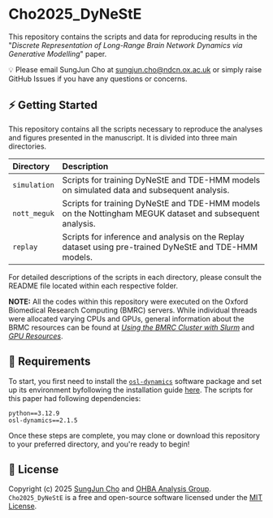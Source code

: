 # Cho2025_DyNeStE

This repository contains the scripts and data for reproducing results in the "*Discrete Representation of Long-Range Brain Network Dynamics via Generative Modelling*" paper.

💡 Please email SungJun Cho at sungjun.cho@ndcn.ox.ac.uk or simply raise GitHub Issues if you have any questions or concerns.

## ⚡️ Getting Started

This repository contains all the scripts necessary to reproduce the analyses and figures presented in the manuscript. It is divided into three main directories.

| Directory             | Description                                                                                              |
| :-------------------- | :------------------------------------------------------------------------------------------------------- |
| `simulation`          | Scripts for training DyNeStE and TDE-HMM models on simulated data and subsequent analysis.               |
| `nott_meguk`          | Scripts for training DyNeStE and TDE-HMM models on the Nottingham MEGUK dataset and subsequent analysis. |
| `replay`              | Scripts for inference and analysis on the Replay dataset using pre-trained DyNeStE and TDE-HMM models.   |

For detailed descriptions of the scripts in each directory, please consult the README file located within each respective folder.

**NOTE:** All the codes within this repository were executed on the Oxford Biomedical Research Computing (BMRC) servers. While individual threads were allocated varying CPUs and GPUs, general information about the BRMC resources can be found at [_Using the BMRC Cluster with Slurm_](https://www.medsci.ox.ac.uk/for-staff/resources/bmrc/using-the-bmrc-cluster-with-slurm) and [_GPU Resources_](https://www.medsci.ox.ac.uk/for-staff/resources/bmrc/gpu-resources).

## 🎯 Requirements
To start, you first need to install the [`osl-dynamics`](https://github.com/OHBA-analysis/osl-dynamics) software package and set up its environment byfollowing the installation guide [here](https://osl.readthedocs.io/en/latest/install.html). The scripts for this paper had following dependencies:

```
python==3.12.9
osl-dynamics==2.1.5
```

Once these steps are complete, you may clone or download this repository to your preferred directory, and you're ready to begin!

## 🪪 License
Copyright (c) 2025 [SungJun Cho](https://github.com/scho97) and [OHBA Analysis Group](https://github.com/OHBA-analysis). `Cho2025_DyNeStE` is a free and open-source software licensed under the [MIT License](https://github.com/OHBA-analysis/Cho2025_DyNeStE/blob/main/LICENSE).
